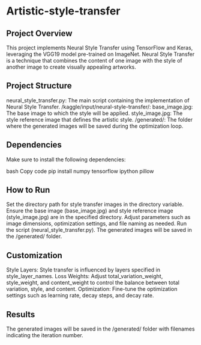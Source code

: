# Artistic-style-transfer

## Project Overview
This project implements Neural Style Transfer using TensorFlow and Keras, leveraging the VGG19 model pre-trained on ImageNet. Neural Style Transfer is a technique that combines the content of one image with the style of another image to create visually appealing artworks.

## Project Structure
neural_style_transfer.py: The main script containing the implementation of Neural Style Transfer.
/kaggle/input/neural-style-transfer/:
base_image.jpg: The base image to which the style will be applied.
style_image.jpg: The style reference image that defines the artistic style.
/generated/: The folder where the generated images will be saved during the optimization loop.
## Dependencies
Make sure to install the following dependencies:

bash
Copy code
pip install numpy tensorflow ipython pillow

## How to Run
Set the directory path for style transfer images in the directory variable.
Ensure the base image (base_image.jpg) and style reference image (style_image.jpg) are in the specified directory.
Adjust parameters such as image dimensions, optimization settings, and file naming as needed.
Run the script (neural_style_transfer.py).
The generated images will be saved in the /generated/ folder.

## Customization
Style Layers: Style transfer is influenced by layers specified in style_layer_names.
Loss Weights: Adjust total_variation_weight, style_weight, and content_weight to control the balance between total variation, style, and content.
Optimization: Fine-tune the optimization settings such as learning rate, decay steps, and decay rate.

## Results
The generated images will be saved in the /generated/ folder with filenames indicating the iteration number.
